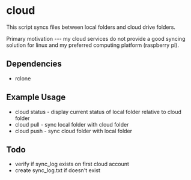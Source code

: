 # cloud

This script syncs files between local folders and cloud drive folders.

Primary motivation --- my cloud services do not provide a good syncing solution for linux and my preferred computing platform (raspberry pi).

## Dependencies
* rclone

## Example Usage
* cloud status  - display current status of local folder relative to cloud folder
* cloud pull    - sync local folder with cloud folder
* cloud push    - sync cloud folder with local folder

## Todo
* verify if sync_log exists on first cloud account
* create sync_log.txt if doesn't exist 
